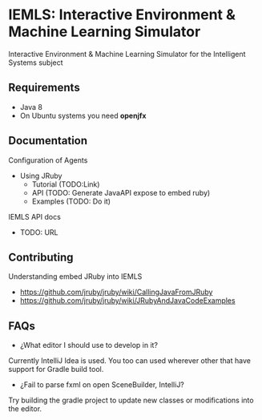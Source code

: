 # IEMLS: Interactive Environment & Machine Learning Simulator
Interactive Environment & Machine Learning Simulator for the Intelligent Systems subject

## Requirements

- Java 8
- On Ubuntu systems you need **openjfx**


## Documentation

Configuration of Agents
- Using JRuby
  + Tutorial (TODO:Link)
  + API      (TODO: Generate JavaAPI expose to embed ruby)
  + Examples (TODO: Do it)


IEMLS API docs
- TODO: URL


## Contributing
   
Understanding embed JRuby into IEMLS

- https://github.com/jruby/jruby/wiki/CallingJavaFromJRuby
- https://github.com/jruby/jruby/wiki/JRubyAndJavaCodeExamples

## FAQs

- ¿What editor I should use to develop in it?

Currently IntelliJ Idea is used. You too can used wherever other that
have support for Gradle build tool.

- ¿Fail to parse fxml on open SceneBuilder, IntelliJ?

Try building the gradle project to update new classes or modifications
into the editor.
